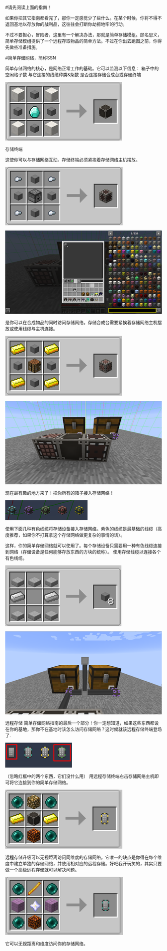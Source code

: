 #请先阅读上面的指南！

如果你把其它指南都看完了，那你一定感觉少了些什么。在某个时候，你将不得不返回基地以存放你的战利品，这往往会打断你劫掠地牢的行动。

不过不要担心，冒险者，这里有一个解决办法，那就是简单存储模组。顾名思义，简单存储模组提供了一个远程存取物品的简单方法。不过在你出去跑图之前，你得先做些准备措施。

#简单存储网络，简称SSN


简单存储网络的核心，是网络正常工作的基础。它可以监测以下信息：
箱子中的空闲格子数
与它连接的线缆种类&条数
是否连接存储合成台或存储终端

![存储网络主机合成配方](ssnmaster.png)

存储终端

这使你可以与存储网络互动。存储终端必须紧挨着存储网络主机摆放。

![存储终端合成配方](ssntable.png)

![使用存储终端访问简单存储网络](ssnviewer.png)

是你可以在合成物品的同时访问存储网络。存储合成台需要紧挨着存储网络主机摆放或使用线缆与主机连接。

![存储合成台合成配方](ssncrafter.png)

![三巨头](ssnlayout1.png)

现在最有趣的地方来了！把你所有的箱子接入存储网络！

![各种颜色的线缆](ssncables.png)

使用下面几种有色线缆将存储设备接入存储网络。紫色的线缆是最基础的线缆（高度推荐，如果你不打算拿这个存储网络做更复杂的事情的话）。

这样，你的简单存储网络就可以使用了。每个存储设备只需要用一种有色线缆连接到网络（存储设备是任何能够存放东西的方块的统称）。 使用存储线缆以连接各个有色线缆。

![存储线缆合成配方](ssncable.png)

![简单存储网络的基本布局](ssnchestexample.png)

远程存储
简单存储网络指南的最后一个部分！你一定想知道，如果这些东西都设在你的基地，那你不在基地时该怎么访问存储网络？这时候就该远程存储终端登场了.

![远程存储终端，你最好的朋友！](ssnremote.png)

（忽略红框中的两个东西，它们没什么用）
用远程存储终端右击存储网络主机即可将它连接到你的简单存储网络。

![远程存储升级合成配方](ssnremotenormal.png)

远程存储升级可以无视距离访问同维度的存储网络。它唯一的缺点是你得在每个维度中建立单独的存储网络，并使用相对应的远程存储。好吧我开玩笑的，其实只要做一个高级远程存储就可以解决问题。

![高级远程存储合成配方](ssnremoteadvanced.png)

它可以无视距离和维度访问你的存储网络。
